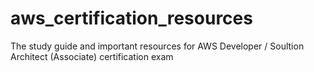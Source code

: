 # aws_certification_resources
The study guide and important resources for AWS Developer / Soultion Architect (Associate) certification exam

